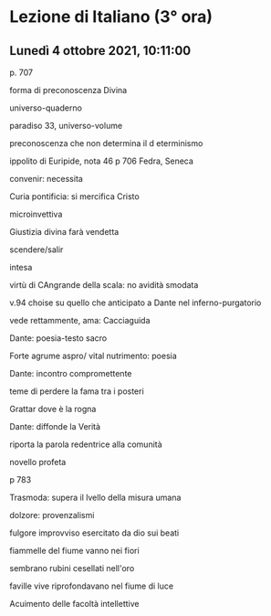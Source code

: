 #  Lezione di Italiano (3° ora)
## Lunedì 4 ottobre 2021, 10:11:00

p. 707

forma di preconoscenza Divina 

universo-quaderno

paradiso 33, universo-volume

preconoscenza che non determina il d eterminismo

ippolito di Euripide, nota 46 p 706
Fedra, Seneca

convenir: necessita

Curia pontificia: si mercifica Cristo

microinvettiva

Giustizia divina farà vendetta

scendere/salir

intesa

virtù di CAngrande della scala: no avidità smodata

v.94 choise su quello che anticipato a Dante nel inferno-purgatorio

vede rettammente, ama: Cacciaguida

Dante: poesia-testo sacro

Forte agrume aspro/ 
vital nutrimento: poesia


Dante: incontro compromettente

teme di perdere la fama tra i posteri

Grattar dove è la rogna 

Dante: diffonde la Verità

riporta la parola redentrice alla comunità

novello profeta

p 783

Trasmoda: supera il lvello della misura umana

dolzore: provenzalismi

fulgore improvviso esercitato da dio sui beati

fiammelle del fiume vanno nei fiori

sembrano rubini cesellati nell'oro

faville vive riprofondavano nel fiume di luce

Acuimento delle facoltà intellettive
<!--stackedit_data:
eyJoaXN0b3J5IjpbLTEwODk4MDgwNjgsLTY1MTY0MzcyMCwtND
U0MjA0MDUsLTg5NDUyMTgxLDEwNjEwNTg1ODJdfQ==
-->